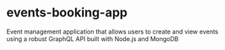 # events-booking-app
Event management application that allows users to create and view events using a robust GraphQL API built with Node.js and MongoDB
